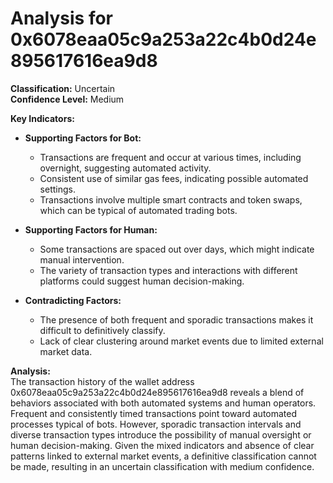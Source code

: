 # Analysis for 0x6078eaa05c9a253a22c4b0d24e895617616ea9d8

**Classification:** Uncertain  
**Confidence Level:** Medium  

**Key Indicators:**

- **Supporting Factors for Bot:**
  - Transactions are frequent and occur at various times, including overnight, suggesting automated activity.
  - Consistent use of similar gas fees, indicating possible automated settings.
  - Transactions involve multiple smart contracts and token swaps, which can be typical of automated trading bots.

- **Supporting Factors for Human:**
  - Some transactions are spaced out over days, which might indicate manual intervention.
  - The variety of transaction types and interactions with different platforms could suggest human decision-making.

- **Contradicting Factors:**
  - The presence of both frequent and sporadic transactions makes it difficult to definitively classify.
  - Lack of clear clustering around market events due to limited external market data.

**Analysis:**  
The transaction history of the wallet address 0x6078eaa05c9a253a22c4b0d24e895617616ea9d8 reveals a blend of behaviors associated with both automated systems and human operators. Frequent and consistently timed transactions point toward automated processes typical of bots. However, sporadic transaction intervals and diverse transaction types introduce the possibility of manual oversight or human decision-making. Given the mixed indicators and absence of clear patterns linked to external market events, a definitive classification cannot be made, resulting in an uncertain classification with medium confidence.